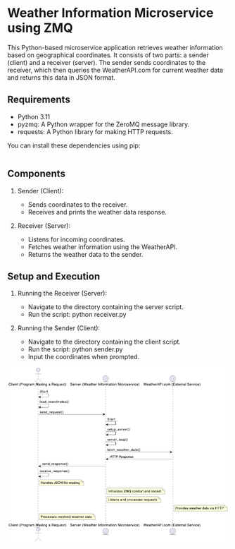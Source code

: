 # Weather Information Microservice using ZMQ

This Python-based microservice application retrieves weather information based on geographical coordinates. It consists of two parts: a sender (client) and a receiver (server). The sender sends coordinates to the receiver, which then queries the WeatherAPI.com for current weather data and returns this data in JSON format.

## Requirements

- Python 3.11
- pyzmq: A Python wrapper for the ZeroMQ message library.
- requests: A Python library for making HTTP requests.

You can install these dependencies using pip:
```pip install pyzmq requests
```
## Components

1. Sender (Client):
   - Sends coordinates to the receiver.
   - Receives and prints the weather data response.

2. Receiver (Server):
   - Listens for incoming coordinates.
   - Fetches weather information using the WeatherAPI.
   - Returns the weather data to the sender.

## Setup and Execution

1. Running the Receiver (Server):
   - Navigate to the directory containing the server script.
   - Run the script: python receiver.py

2. Running the Sender (Client):
   - Navigate to the directory containing the client script.
   - Run the script: python sender.py
   - Input the coordinates when prompted.

![UML Diagram](UMLdiagram.png)